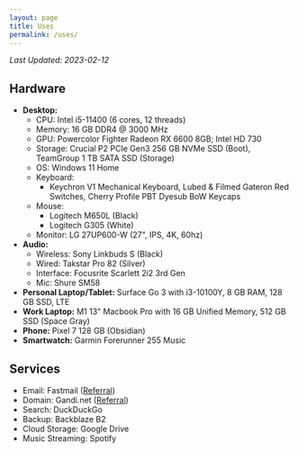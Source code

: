 ```yaml
---
layout: page
title: Uses
permalink: /uses/
---
```

*Last Updated: 2023-02-12*

## Hardware

* **Desktop:**
	+ CPU: Intel i5-11400 (6 cores, 12 threads)
	+ Memory: 16 GB DDR4 @ 3000 MHz
	+ GPU: Powercolor Fighter Radeon RX 6600 8GB; Intel HD 730
	+ Storage: Crucial P2 PCIe Gen3 256 GB NVMe SSD (Boot), TeamGroup 1 TB SATA SSD (Storage)
	+ OS: Windows 11 Home
	+ Keyboard: 
		- Keychron V1 Mechanical Keyboard, Lubed & Filmed Gateron Red Switches, Cherry Profile PBT Dyesub BoW Keycaps
	+ Mouse: 
		- Logitech M650L (Black)
		- Logitech G305 (White)
	+ Monitor: LG 27UP600-W (27", IPS, 4K, 60hz)
* **Audio:**
	* Wireless: Sony Linkbuds S (Black)
	* Wired: Takstar Pro 82 (Silver)
	* Interface: Focusrite Scarlett 2i2 3rd Gen
	* Mic: Shure SM58
* **Personal Laptop/Tablet:** Surface Go 3 with i3-10100Y, 8 GB RAM, 128 GB SSD, LTE 
* **Work Laptop:** M1 13" Macbook Pro with 16 GB Unified Memory, 512 GB SSD (Space Gray)
* **Phone:** Pixel 7 128 GB (Obsidian)
* **Smartwatch:** Garmin Forerunner 255 Music

## Services
* Email: Fastmail ([Referral](https://ref.fm/u24999624))
* Domain: Gandi.net ([Referral](https://gandi.link/f/c862dae1))
* Search: DuckDuckGo
* Backup: Backblaze B2
* Cloud Storage: Google Drive
* Music Streaming: Spotify
